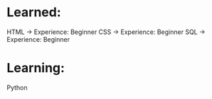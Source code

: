 # Learned:
HTML -> Experience: Beginner
CSS -> Experience: Beginner
SQL -> Experience: Beginner
# Learning:
Python
